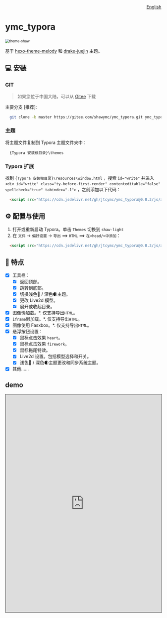 <div align="right"><a title="Chinese" href="./README.md">English</a></div>

# ymc_typora

<img src="https://cdn.jsdelivr.net/gh/jtcymc/ymc_typora@0.0.3/docs/imgs/theme-shaw.png" style="zoom:80%;" alt="theme-shaw" />


基于 [hexo-theme-melody](*https://github.com/Molunerfinn/hexo-theme-melody*) 和 [drake-juejin](https://github.com/liangjingkanji/DrakeTyporaTheme) 主题。


## 💻 安装


### GIT


> 如果您位于中国大陆，可以从 [Gitee](*https://gitee.com/shawymc/ymc_typora.git*) 下载


主要分支 [推荐]:


```bash
  git clone -b master https://gitee.com/shawymc/ymc_typora.git ymc_typora
```


### 主题
将主题文件复制到 Typora 主题文件夹中：


```text
  {Typora 安装根目录}\themes
```


### Typora 扩展
找到 `{Typora 安装根目录}\resources\window.html` ，搜索 `id="write"` 并进入 `<div id="write" class="ty-before-first-render" contenteditable="false" spellcheck="true" tabindex="-1">` ，之前添加以下代码：
```html
  <script src="https://cdn.jsdelivr.net/gh/jtcymc/ymc_typora@0.0.3/js/autoload-shaw-page-component.min.js"></script>
```


## ⚙ 配置与使用
1. 打开或重新启动 Typora。单击 `Themes` 切换到 `shaw-light`
2. 在 `文件` -> `偏好设置` -> `导出` ==> `HTML` ==> `在<head/>中添加`：
```html
  <script src="https://cdn.jsdelivr.net/gh/jtcymc/ymc_typora@0.0.3/js/autoload-shaw-page-component.min.js"></script>
```



## 🎉 特点
- [x] 工具栏：
    - [x] 返回顶部。
    - [x] 跳转到底部。
    - [x] 切换浅色🔆 / 深色🌒主题。
    - [x] 更改 Live2d 模型。
    - [x] 展开或收起目录。
- [x] 图像懒加载。*. 仅支持导出`HTML`。
- [x] `iframe`懒加载。*. 仅支持导出`HTML`。
- [x] 图像使用 Fasxbox。*. 仅支持导出`HTML`。
- [x] 悬浮按钮设置：
    - [x] 鼠标点击效果 `heart`。
    - [x] 鼠标点击效果 `firework`。
    - [x] 鼠标拖尾特效。
    - [x] Live2d 设置。包括模型选择和开关。
    - [x] 浅色🔆 / 深色🌒主题更改和同步系统主题。
- [x] 其他......

## demo



<iframe src="https://cdn.jsdelivr.net/gh/jtcymc/ymc_typora@0.0.3/docs/html/demo.html" style="width:100%;height:700px;border: 1px solid"/>



## 📷 屏幕截图

<img src="https://cdn.jsdelivr.net/gh/jtcymc/ymc_typora@0.0.3/docs/imgs/shaw-light.png" style="zoom:80%;" alt="shaw-light" />





​			<img src="https://cdn.jsdelivr.net/gh/jtcymc/ymc_typora@0.0.3/docs/imgs/shaw-dark.png" style="zoom:80%;" alt="shaw-dark" />


​			<img src="images/README_CN/float-btn.png" style="zoom:100%;border: 1px solid" alt="float-btn" />

